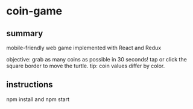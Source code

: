 # coin-game

## summary

mobile-friendly web game implemented with React and Redux

objective: grab as many coins as possible in 30 seconds! tap or click the square border to move the turtle. tip: coin values differ by color.

## instructions

npm install and npm start
